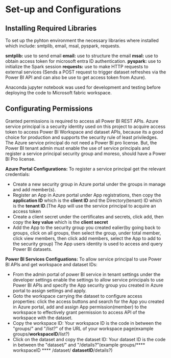 # Set-up and Configurations

## Installing Required Libraries

To set up the pyhton environment the necessary libraries where installed which include: smtplib, email, msal, pyspark, requests.

**smtplib:** use to send email
**email:** use to structure the email
**msal:** use to obtain access token for microsoft entra ID authentication.
**pyspark:** use to initialize the Spark session
**requests:** use to make HTTP requests to external services (Sends a POST request to trigger dataset refreshes via the Power BI API and can also be use to get access token from Azure).

Anaconda jupyter notebook was used for development and testing before deploying the code to Microsoft fabric workspace.

## Configurating Permissions

Granted permissions is required to access all Power BI REST APIs. Azure service principal is a security identity used on this project to acquire access token to access Power BI Workspace and dataset APIs,
because its a good choice for production and supports the security rule of least priviledges. The Azure service principal do not need a Power BI pro license. But, the Power BI tenant admin must enable
the use of service principals and register a service principal security group and moreso, should have a Power BI Pro license.

**Azure Portal Configurations:** To register a service principal get the relevant credentials:
- Create a new security group in Azure portal under the groups in manage and add member(s).
- Register an App in Azure portal under App registrations, then copy the **application ID** which is the **client ID** and the Directory(tenant) ID which is the **tenant ID**.(The App will use the service principal to acquire an access token
- Create a client secret under the certificates and secrets, click add, then copy the **key value** which is the **client secret**
- Add the App to the security group you created ealier(by going back to groups, click on all groups, then select the group, under total member, click view members, then click add members, select the App to add to the security group)
The App users identity is used to access and query Power BI datasets.

**Power BI Services Configuations:** To allow service principal to use Power BI APIs and get workspace and dataset IDs:
- From the admin portal of power BI service in tenant settings under the developer settings enable the settings to allow service principals to use Power BI APIs and specify the App security group you created in Azure portal to assign settings and apply.
- Goto the workspace carrying the dataset to configure access properties: click the access buttons and search for the App you created in Azure portal, add and assign App permission(member) to the workspace to effectively grant permission to access API
  of the workspace with the dataset.
- Copy the workspace ID: Your workspace ID is the code in between the "groups/" and "/list?" of the URL of your workspace page(example groups/****workspaceID****/list?)
- Click on the dataset and copy the dataset ID: Your dataset ID is the code in between the "dataset/" and "/details?"(example groups/**** workspaceID **** /dataset/ ****datasetID****/details?)

 
